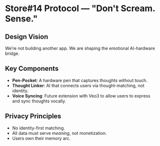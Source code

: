 # Store#14 Protocol — "Don't Scream. Sense."

## Design Vision
We’re not building another app. We are shaping the emotional AI-hardware bridge.

## Key Components
- **Pen-Pocket**: A hardware pen that captures thoughts without touch.
- **Thought Linker**: AI that connects users via thought-matching, not identity.
- **Voice Syncing**: Future extension with Veo3 to allow users to express and sync thoughts vocally.

## Privacy Principles
- No identity-first matching.
- All data must serve *meaning*, not monetization.
- Users own their memory arc.